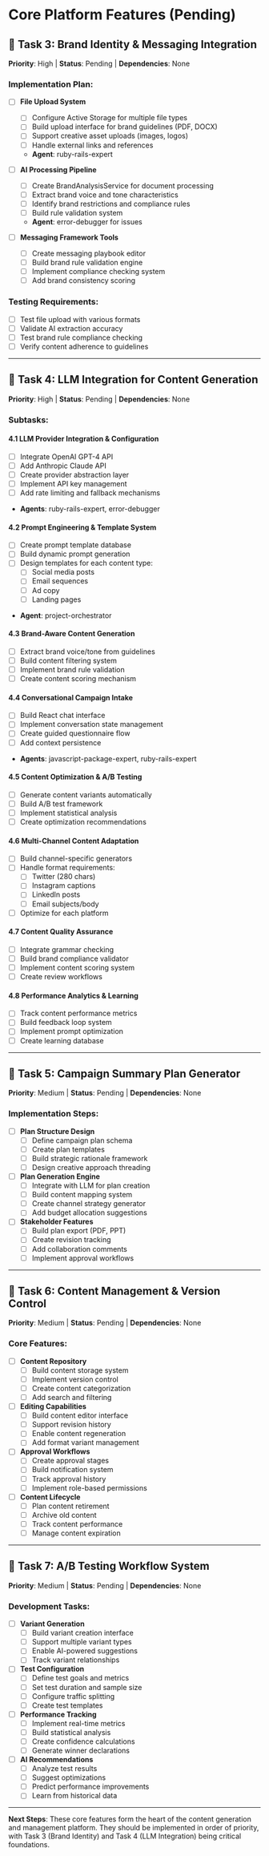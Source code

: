 # Core Platform Features (Pending)

## 🔲 Task 3: Brand Identity & Messaging Integration
**Priority**: High | **Status**: Pending | **Dependencies**: None

### Implementation Plan:
- [ ] **File Upload System**
  - [ ] Configure Active Storage for multiple file types
  - [ ] Build upload interface for brand guidelines (PDF, DOCX)
  - [ ] Support creative asset uploads (images, logos)
  - [ ] Handle external links and references
  - **Agent**: ruby-rails-expert

- [ ] **AI Processing Pipeline**
  - [ ] Create BrandAnalysisService for document processing
  - [ ] Extract brand voice and tone characteristics
  - [ ] Identify brand restrictions and compliance rules
  - [ ] Build rule validation system
  - **Agent**: error-debugger for issues

- [ ] **Messaging Framework Tools**
  - [ ] Create messaging playbook editor
  - [ ] Build brand rule validation engine
  - [ ] Implement compliance checking system
  - [ ] Add brand consistency scoring

### Testing Requirements:
- [ ] Test file upload with various formats
- [ ] Validate AI extraction accuracy
- [ ] Test brand rule compliance checking
- [ ] Verify content adherence to guidelines

---

## 🔲 Task 4: LLM Integration for Content Generation
**Priority**: High | **Status**: Pending | **Dependencies**: None

### Subtasks:

#### 4.1 LLM Provider Integration & Configuration
- [ ] Integrate OpenAI GPT-4 API
- [ ] Add Anthropic Claude API
- [ ] Create provider abstraction layer
- [ ] Implement API key management
- [ ] Add rate limiting and fallback mechanisms
- **Agents**: ruby-rails-expert, error-debugger

#### 4.2 Prompt Engineering & Template System
- [ ] Create prompt template database
- [ ] Build dynamic prompt generation
- [ ] Design templates for each content type:
  - [ ] Social media posts
  - [ ] Email sequences
  - [ ] Ad copy
  - [ ] Landing pages
- **Agent**: project-orchestrator

#### 4.3 Brand-Aware Content Generation
- [ ] Extract brand voice/tone from guidelines
- [ ] Build content filtering system
- [ ] Implement brand rule validation
- [ ] Create content scoring mechanism

#### 4.4 Conversational Campaign Intake
- [ ] Build React chat interface
- [ ] Implement conversation state management
- [ ] Create guided questionnaire flow
- [ ] Add context persistence
- **Agents**: javascript-package-expert, ruby-rails-expert

#### 4.5 Content Optimization & A/B Testing
- [ ] Generate content variants automatically
- [ ] Build A/B test framework
- [ ] Implement statistical analysis
- [ ] Create optimization recommendations

#### 4.6 Multi-Channel Content Adaptation
- [ ] Build channel-specific generators
- [ ] Handle format requirements:
  - [ ] Twitter (280 chars)
  - [ ] Instagram captions
  - [ ] LinkedIn posts
  - [ ] Email subjects/body
- [ ] Optimize for each platform

#### 4.7 Content Quality Assurance
- [ ] Integrate grammar checking
- [ ] Build brand compliance validator
- [ ] Implement content scoring system
- [ ] Create review workflows

#### 4.8 Performance Analytics & Learning
- [ ] Track content performance metrics
- [ ] Build feedback loop system
- [ ] Implement prompt optimization
- [ ] Create learning database

---

## 🔲 Task 5: Campaign Summary Plan Generator
**Priority**: Medium | **Status**: Pending | **Dependencies**: None

### Implementation Steps:
- [ ] **Plan Structure Design**
  - [ ] Define campaign plan schema
  - [ ] Create plan templates
  - [ ] Build strategic rationale framework
  - [ ] Design creative approach threading

- [ ] **Plan Generation Engine**
  - [ ] Integrate with LLM for plan creation
  - [ ] Build content mapping system
  - [ ] Create channel strategy generator
  - [ ] Add budget allocation suggestions

- [ ] **Stakeholder Features**
  - [ ] Build plan export (PDF, PPT)
  - [ ] Create revision tracking
  - [ ] Add collaboration comments
  - [ ] Implement approval workflows

---

## 🔲 Task 6: Content Management & Version Control
**Priority**: Medium | **Status**: Pending | **Dependencies**: None

### Core Features:
- [ ] **Content Repository**
  - [ ] Build content storage system
  - [ ] Implement version control
  - [ ] Create content categorization
  - [ ] Add search and filtering

- [ ] **Editing Capabilities**
  - [ ] Build content editor interface
  - [ ] Support revision history
  - [ ] Enable content regeneration
  - [ ] Add format variant management

- [ ] **Approval Workflows**
  - [ ] Create approval stages
  - [ ] Build notification system
  - [ ] Track approval history
  - [ ] Implement role-based permissions

- [ ] **Content Lifecycle**
  - [ ] Plan content retirement
  - [ ] Archive old content
  - [ ] Track content performance
  - [ ] Manage content expiration

---

## 🔲 Task 7: A/B Testing Workflow System
**Priority**: Medium | **Status**: Pending | **Dependencies**: None

### Development Tasks:
- [ ] **Variant Generation**
  - [ ] Build variant creation interface
  - [ ] Support multiple variant types
  - [ ] Enable AI-powered suggestions
  - [ ] Track variant relationships

- [ ] **Test Configuration**
  - [ ] Define test goals and metrics
  - [ ] Set test duration and sample size
  - [ ] Configure traffic splitting
  - [ ] Create test templates

- [ ] **Performance Tracking**
  - [ ] Implement real-time metrics
  - [ ] Build statistical analysis
  - [ ] Create confidence calculations
  - [ ] Generate winner declarations

- [ ] **AI Recommendations**
  - [ ] Analyze test results
  - [ ] Suggest optimizations
  - [ ] Predict performance improvements
  - [ ] Learn from historical data

---
**Next Steps**: These core features form the heart of the content generation and management platform. They should be implemented in order of priority, with Task 3 (Brand Identity) and Task 4 (LLM Integration) being critical foundations.